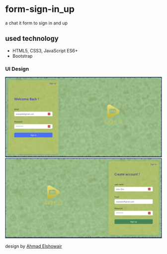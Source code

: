 # form-sign-in_up

a chat it form to sign in and up

## used technology

- HTML5, CSS3, JavaScript ES6+
- Bootstrap

### UI Design

![Ui design](./assets/signin-side.png)
![Ui design](./assets/signup-side.png)

design by [Ahmad Elshowair](https://github.com/ahmad-elshowair)
